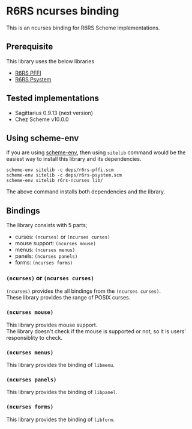 R6RS ncurses binding
====================

This is an ncurses binding for R6RS Scheme implementations.

Prerequisite
------------

This library uses the below libraries

- [R6RS PFFI](https://github.com/ktakashi/r6rs-pffi)
- [R6RS Psystem](https://github.com/ktakashi/r6rs-psystem)

Tested implementations
----------------------

- Sagittarius 0.9.13 (next version)
- Chez Scheme v10.0.0

Using scheme-env
----------------

If you are using [scheme-env](https://github.com/ktakashi/scheme-env), then
using `sitelib` command would be the easiest way to install this library and
its dependencies.

```shell
scheme-env sitelib -c deps/r6rs-pffi.scm
scheme-env sitelib -c deps/r6rs-psystem.scm
scheme-env sitelib r6rs-ncurses lib/
```

The above command installs both dependencies and the library.

Bindings
--------

The library consists with 5 parts;

- curses: `(ncurses)` or `(ncurses curses)`
- mouse support: `(ncurses mouse)`
- menus: `(ncurses menus)`
- panels: `(ncurses panels)`
- forms: `(ncurses forms)`


### `(ncurses)` or `(ncurses curses)`

`(ncurses)` provides the all bindings from the `(ncurses curses)`.  
These library provides the range of POSIX curses.

### `(ncurses mouse)`

This library provides mouse support.  
The library doesn't check if the mouse is supported or not, so it is users'
responsiblity to check.

### `(ncurses menus)`

This library provides the binding of `libmenu`.

### `(ncurses panels)`

This library provides the binding of `libpanel`.

### `(ncurses forms)`

This library provides the binding of `libform`.
